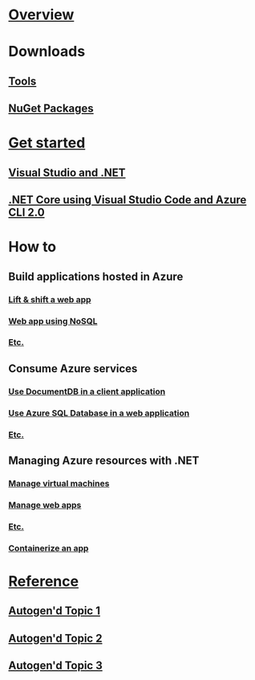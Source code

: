 # [Overview](index.md)

# Downloads
## [Tools](#)
## [NuGet Packages](packages.md)

# [Get started](get-started.md)
## [Visual Studio and .NET](#)
## [.NET Core using Visual Studio Code and Azure CLI 2.0](#)

# How to

## Build applications hosted in Azure
### [Lift & shift a web app](#)
### [Web app using NoSQL](#)
### [Etc.](#)

## Consume Azure services
### [Use DocumentDB in a client application](#)
### [Use Azure SQL Database in a web application](#)
### [Etc.](#)

## Managing Azure resources with .NET
### [Manage virtual machines](#)
### [Manage web apps](#)
### [Etc.](#)

### [Containerize an app](#)

# [Reference](#)
## [Autogen'd Topic 1](#)
## [Autogen'd Topic 2](#)
## [Autogen'd Topic 3](#)
